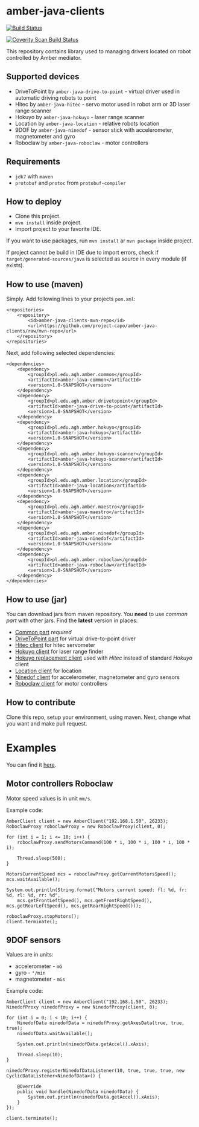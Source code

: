 amber-java-clients
==================

[![Build Status](https://travis-ci.org/project-capo/amber-java-clients.svg?branch=master)](https://travis-ci.org/project-capo/amber-java-clients)

[![Coverity Scan Build Status](https://scan.coverity.com/projects/4013/badge.svg?style=flat)](https://scan.coverity.com/projects/4013)

This repository contains library used to managing drivers located on robot controlled by Amber mediator.

Supported devices
-----------------

* DriveToPoint by `amber-java-drive-to-point` - virtual driver used in automatic driving robots to point
* Hitec by `amber-java-hitec` - servo motor used in robot arm or 3D laser range scanner
* Hokuyo by `amber-java-hokuyo` - laser range scanner
* Location by `amber-java-location` - relative robots location  
* 9DOF by `amber-java-ninedof` - sensor stick with accelerometer, magnetometer and gyro
* Roboclaw by `amber-java-roboclaw` - motor controllers

Requirements
------------

* `jdk7` with `maven`
* `protobuf` and `protoc` from `protobuf-compiler`

How to deploy
-------------

* Clone this project.
* `mvn install` inside project.
* Import project to your favorite IDE.

If you want to use packages, run `mvn install` ar `mvn package` inside project.

If project cannot be build in IDE due to import errors, check if `target/generated-sources/java` is selected as *source* in every module (if exists).

How to use (maven)
------------------

Simply. Add following lines to your projects `pom.xml`:

    <repositories>
        <repository>
            <id>amber-java-clients-mvn-repo</id>
            <url>https://github.com/project-capo/amber-java-clients/raw/mvn-repo</url>
        </repository>
    </repositories>

Next, add following selected dependencies:

    <dependencies>
        <dependency>
            <groupId>pl.edu.agh.amber.common</groupId>
            <artifactId>amber-java-common</artifactId>
            <version>1.0-SNAPSHOT</version>
        </dependency>
        <dependency>
            <groupId>pl.edu.agh.amber.drivetopoint</groupId>
            <artifactId>amber-java-drive-to-point</artifactId>
            <version>1.0-SNAPSHOT</version>
        </dependency>
        <dependency>
            <groupId>pl.edu.agh.amber.hokuyo</groupId>
            <artifactId>amber-java-hokuyo</artifactId>
            <version>1.0-SNAPSHOT</version>
        </dependency>
        <dependency>
            <groupId>pl.edu.agh.amber.hokuyo-scanner</groupId>
            <artifactId>amber-java-hokuyo-scanner</artifactId>
            <version>1.0-SNAPSHOT</version>
        </dependency>
        <dependency>
            <groupId>pl.edu.agh.amber.location</groupId>
            <artifactId>amber-java-location</artifactId>
            <version>1.0-SNAPSHOT</version>
        </dependency>
        <dependency>
            <groupId>pl.edu.agh.amber.maestro</groupId>
            <artifactId>amber-java-maestro</artifactId>
            <version>1.0-SNAPSHOT</version>
        </dependency>
        <dependency>
            <groupId>pl.edu.agh.amber.ninedof</groupId>
            <artifactId>amber-java-ninedof</artifactId>
            <version>1.0-SNAPSHOT</version>
        </dependency>
        <dependency>
            <groupId>pl.edu.agh.amber.roboclaw</groupId>
            <artifactId>amber-java-roboclaw</artifactId>
            <version>1.0-SNAPSHOT</version>
        </dependency>
    </dependencies>

How to use (jar)
----------------

You can download jars from maven repository. You **need** to use *common part* with other jars. Find the **latest** version in places:

 * [Common part](https://github.com/project-capo/amber-java-clients/tree/mvn-repo/pl/edu/agh/amber/common/amber-java-common/1.0-SNAPSHOT "Common part") *required*
 * [DriveToPoint part](https://github.com/project-capo/amber-java-clients/tree/mvn-repo/pl/edu/agh/amber/drivetopoint/amber-java-drive-to-point/1.0-SNAPSHOT "DriveToPoint client") for virtual drive-to-point driver
 * [Hitec client](https://github.com/project-capo/amber-java-clients/tree/mvn-repo/pl/edu/agh/amber/hitec/amber-java-hitec/1.0-SNAPSHOT "Hitec client") for hitec servometer
 * [Hokuyo client](https://github.com/project-capo/amber-java-clients/tree/mvn-repo/pl/edu/agh/amber/hokuyo/amber-java-hokuyo/1.0-SNAPSHOT "Hokuyo client") for laser range finder
  * [Hokuyo replacement client](https://github.com/project-capo/amber-java-clients/tree/mvn-repo/pl/edu/agh/amber/hokuyo-scanner/amber-java-hokuyo-scanner/1.0-SNAPSHOT "Hokuyo replacement client") used with *Hitec* instead of standard *Hokuyo* client
 * [Location client](https://github.com/project-capo/amber-java-clients/tree/mvn-repo/pl/edu/agh/amber/location/amber-java-location/1.0-SNAPSHOT "Location client") for location
 * [Ninedof client](https://github.com/project-capo/amber-java-clients/tree/mvn-repo/pl/edu/agh/amber/ninedof/amber-java-ninedof/1.0-SNAPSHOT "Ninedof client") for accelerometer, magnetometer and gyro sensors
 * [Roboclaw client](https://github.com/project-capo/amber-java-clients/tree/mvn-repo/pl/edu/agh/amber/roboclaw/amber-java-roboclaw/1.0-SNAPSHOT "Roboclaw client") for motor controllers

How to contribute
-----------------

Clone this repo, setup your environment, using maven. Next, change what you want and make pull request.

Examples
========

You can find it [here](https://github.com/dev-amber/amber-java-clients/tree/master/amber-java-examples/src/main/java).

Motor controllers Roboclaw
--------------------------

Motor speed values is in unit `mm/s`.

Example code:

    AmberClient client = new AmberClient("192.168.1.50", 26233);
    RoboclawProxy roboclawProxy = new RoboclawProxy(client, 0);
    
    for (int i = 1; i <= 10; i++) {
        roboclawProxy.sendMotorsCommand(100 * i, 100 * i, 100 * i, 100 * i);
        
        Thread.sleep(500);
    }
    
    MotorsCurrentSpeed mcs = roboclawProxy.getCurrentMotorsSpeed();
    mcs.waitAvailable();
    
    System.out.println(String.format("Motors current speed: fl: %d, fr: %d, rl: %d, rr: %d",
        mcs.getFrontLeftSpeed(), mcs.getFrontRightSpeed(), mcs.getRearLeftSpeed(), mcs.getRearRightSpeed()));
    
    roboclawProxy.stopMotors();
    client.terminate();

9DOF sensors
------------

Values are in units:

* accelerometer - `mG`
* gyro - `°/min`
* magnetometer - `mGs`

Example code:

    AmberClient client = new AmberClient("192.168.1.50", 26233);
    NinedofProxy ninedofProxy = new NinedofProxy(client, 0);
    
    for (int i = 0; i < 10; i++) {
        NinedofData ninedofData = ninedofProxy.getAxesData(true, true, true);
        ninedofData.waitAvailable();
        
        System.out.println(ninedofData.getAccel().xAxis);
        
        Thread.sleep(10);
    }
    
    ninedofProxy.registerNinedofDataListener(10, true, true, true, new CyclicDataListener<NinedofData>() {
    
        @Override
        public void handle(NinedofData ninedofData) {
            System.out.println(ninedofData.getAccel().xAxis);
        }
    });
    
    client.terminate();
